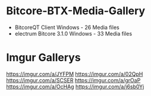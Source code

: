 # Bitcore-BTX-Media-Gallery

+ BitcoreQT Client Windows - 26 Media files
+ electrum Bitcore 3.1.0 Windows - 33 Media files






# Imgur Gallerys
https://imgur.com/a/JYFPM
https://imgur.com/a/02QpH
https://imgur.com/a/SCSER
https://imgur.com/a/grOaP
https://imgur.com/a/OcHAg
https://imgur.com/a/j6sb0Yj
